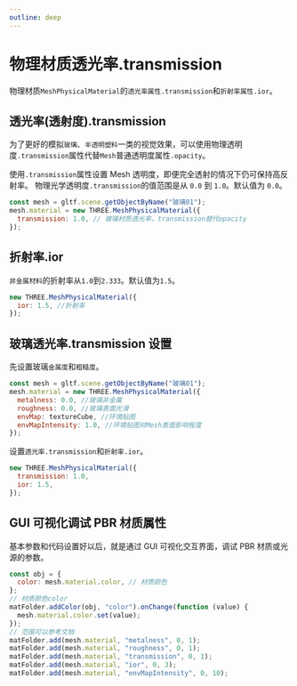 ```yaml
---
outline: deep
---
```


# 物理材质透光率.transmission

物理材质`MeshPhysicalMaterial`的`透光率属性.transmission`和`折射率属性.ior`。

## 透光率(透射度).transmission

为了更好的模拟`玻璃`、`半透明塑料`一类的视觉效果，可以使用物理透明度`.transmission`属性代替`Mesh`普通透明度属性`.opacity`。

使用`.transmission`属性设置 Mesh 透明度，即便完全透射的情况下仍可保持高反射率。
物理光学透明度`.transmission`的值范围是从 `0.0` 到 `1.0`。默认值为 `0.0`。

```js
const mesh = gltf.scene.getObjectByName("玻璃01");
mesh.material = new THREE.MeshPhysicalMaterial({
  transmission: 1.0, // 玻璃材质透光率，transmission替代opacity
});
```

## 折射率.ior

`非金属材料`的折射率从`1.0`到`2.333`。默认值为`1.5`。

```js
new THREE.MeshPhysicalMaterial({
  ior: 1.5, //折射率
});
```

## 玻璃透光率.transmission 设置

先设置玻璃`金属度`和`粗糙度`。

```js
const mesh = gltf.scene.getObjectByName("玻璃01");
mesh.material = new THREE.MeshPhysicalMaterial({
  metalness: 0.0, //玻璃非金属
  roughness: 0.0, //玻璃表面光滑
  envMap: textureCube, //环境贴图
  envMapIntensity: 1.0, //环境贴图对Mesh表面影响程度
});
```

设置`透光率.transmission`和`折射率.ior`。

```js
new THREE.MeshPhysicalMaterial({
  transmission: 1.0,
  ior: 1.5,
});
```

## GUI 可视化调试 PBR 材质属性

基本参数和代码设置好以后，就是通过 GUI 可视化交互界面，调试 PBR 材质或光源的参数。

```js
const obj = {
  color: mesh.material.color, // 材质颜色
};
// 材质颜色color
matFolder.addColor(obj, "color").onChange(function (value) {
  mesh.material.color.set(value);
});
// 范围可以参考文档
matFolder.add(mesh.material, "metalness", 0, 1);
matFolder.add(mesh.material, "roughness", 0, 1);
matFolder.add(mesh.material, "transmission", 0, 1);
matFolder.add(mesh.material, "ior", 0, 3);
matFolder.add(mesh.material, "envMapIntensity", 0, 10);
```
